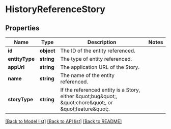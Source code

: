 # HistoryReferenceStory

## Properties
Name | Type | Description | Notes
------------ | ------------- | ------------- | -------------
**id** | **object** | The ID of the entity referenced. | 
**entityType** | **string** | The type of entity referenced. | 
**appUrl** | **string** | The application URL of the Story. | 
**name** | **string** | The name of the entity referenced. | 
**storyType** | **string** | If the referenced entity is a Story, either \&quot;bug\&quot;, \&quot;chore\&quot;, or \&quot;feature\&quot;. | 

[[Back to Model list]](../../README.md#documentation-for-models) [[Back to API list]](../../README.md#documentation-for-api-endpoints) [[Back to README]](../../README.md)

